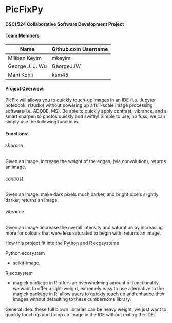 # PicFixPy


#### DSCI 524 Collaborative Software Development Project  
  
#### Team Members

| Name                | Github.com Username |
| ------------------- | ------------------- |
| Miliban Keyim       | mkeyim              |
| George J. J. Wu     | GeorgeJJW           |
| Mani Kohli          | ksm45               |


#### Project Overview:

PicFix will allows you to quickly touch-up images in an IDE (i.e. Jupyter notebook, rstudio) without powering up a full-scale image processing software(i.e. ADOBE, MS). Be able to quickly apply contrast, vibrance, and a smart sharpen to photos quickly and swiftly! Simple to use, no fuss, we can simply use the following functions.

#### Functions:

###### sharpen
Given an image, increase the weight of the edges, (via convolution), returns an image.

###### contrast
Given an image, make dark pixels much darker, and bright pixels slightly darker, returns an image.

###### vibrance
Given an image, increase the overall intensity and saturation by increasing more for colours that were less saturated to begin with, returns an image.

How this project fit into the Python and R ecosystems

Python ecosystem

- scikit-image, 

R ecosystem

- magick package in R offers an overwhelming amount of functionality, we want to offer a light-weight, extremely easy to use alternative to the magick package in R, allow users to quickly touch up and enhance their images without defaulting to these cumbersome library.

General idea: these full blown libraries can be heavy weight, we just want to quickly touch up and fix up an image in the IDE without exiting the IDE.
